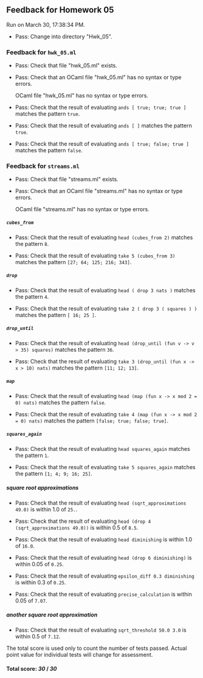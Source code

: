 ## Feedback for Homework 05

Run on March 30, 17:38:34 PM.

+ Pass: Change into directory "Hwk_05".

### Feedback for ``hwk_05.ml``

+ Pass: Check that file "hwk_05.ml" exists.

+ Pass: Check that an OCaml file "hwk_05.ml" has no syntax or type errors.

    OCaml file "hwk_05.ml" has no syntax or type errors.



+ Pass: Check that the result of evaluating `ands [ true; true; true ]` matches the pattern `true`.

   



+ Pass: Check that the result of evaluating `ands [ ]` matches the pattern `true`.

   



+ Pass: Check that the result of evaluating `ands [ true; false; true ]` matches the pattern `false`.

   



### Feedback for ``streams.ml``

+ Pass: Check that file "streams.ml" exists.

+ Pass: Check that an OCaml file "streams.ml" has no syntax or type errors.

    OCaml file "streams.ml" has no syntax or type errors.



##### ``cubes_from``

+ Pass: Check that the result of evaluating `head (cubes_from 2)` matches the pattern `8`.

   



+ Pass: Check that the result of evaluating `take 5 (cubes_from 3)` matches the pattern `[27; 64; 125; 216; 343]`.

   



##### ``drop``

+ Pass: Check that the result of evaluating `head ( drop 3 nats )` matches the pattern `4`.

   



+ Pass: Check that the result of evaluating `take 2 ( drop 3 ( squares ) )` matches the pattern `[ 16; 25 ]`.

   



##### ``drop_until``

+ Pass: Check that the result of evaluating `head (drop_until (fun v -> v > 35) squares)` matches the pattern `36`.

   



+ Pass: Check that the result of evaluating `take 3 (drop_until (fun x -> x > 10) nats)` matches the pattern `[11; 12; 13]`.

   



##### ``map``

+ Pass: Check that the result of evaluating `head (map (fun x -> x mod 2 = 0) nats)` matches the pattern `false`.

   



+ Pass: Check that the result of evaluating `take 4 (map (fun x -> x mod 2 = 0) nats)` matches the pattern `[false; true; false; true]`.

   



##### ``squares_again``

+ Pass: Check that the result of evaluating `head squares_again` matches the pattern `1`.

   



+ Pass: Check that the result of evaluating `take 5 squares_again` matches the pattern `[1; 4; 9; 16; 25]`.

   



##### square root approximations

+ Pass: Check that the result of evaluating `head (sqrt_approximations 49.0)` is within 1.0 of `25.`.

   



+ Pass: Check that the result of evaluating `head (drop 4 (sqrt_approximations 49.0))` is within 0.5 of `8.5`.

   



+ Pass: Check that the result of evaluating `head diminishing` is within 1.0 of `16.0`.

   



+ Pass: Check that the result of evaluating `head (drop 6 diminishing)` is within 0.05 of `0.25`.

   



+ Pass: Check that the result of evaluating `epsilon_diff 0.3 diminishing` is within 0.3 of `0.25`.

   



+ Pass: Check that the result of evaluating `precise_calculation` is within 0.05 of `7.07`.

   



##### another square root approximation

+ Pass: Check that the result of evaluating `sqrt_threshold 50.0 3.0` is within 0.5 of `7.12`.

   



The total score is used only to count the number of tests passed.  Actual point value for individual tests will change for assessment.

#### Total score: _30_ / _30_


